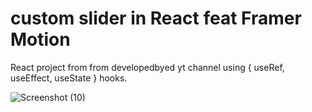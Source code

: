 # custom slider in React feat Framer Motion

React project from from developedbyed yt channel using { useRef, useEffect, useState } hooks.

![Screenshot (10)](https://user-images.githubusercontent.com/85274828/215039548-28468978-e4a2-440e-96c0-38c7149fc80e.png)
